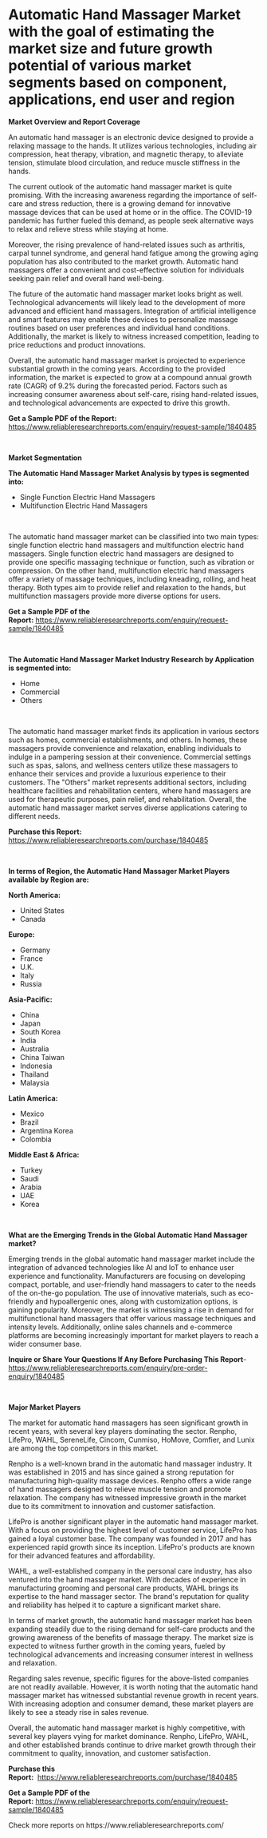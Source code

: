 <p><h1>Automatic Hand Massager Market with the goal of estimating the market size and future growth potential of various market segments based on component, applications, end user and region</h1></p><p><strong>Market Overview and Report Coverage</strong></p>
<p><p>An automatic hand massager is an electronic device designed to provide a relaxing massage to the hands. It utilizes various technologies, including air compression, heat therapy, vibration, and magnetic therapy, to alleviate tension, stimulate blood circulation, and reduce muscle stiffness in the hands.</p><p>The current outlook of the automatic hand massager market is quite promising. With the increasing awareness regarding the importance of self-care and stress reduction, there is a growing demand for innovative massage devices that can be used at home or in the office. The COVID-19 pandemic has further fueled this demand, as people seek alternative ways to relax and relieve stress while staying at home.</p><p>Moreover, the rising prevalence of hand-related issues such as arthritis, carpal tunnel syndrome, and general hand fatigue among the growing aging population has also contributed to the market growth. Automatic hand massagers offer a convenient and cost-effective solution for individuals seeking pain relief and overall hand well-being.</p><p>The future of the automatic hand massager market looks bright as well. Technological advancements will likely lead to the development of more advanced and efficient hand massagers. Integration of artificial intelligence and smart features may enable these devices to personalize massage routines based on user preferences and individual hand conditions. Additionally, the market is likely to witness increased competition, leading to price reductions and product innovations.</p><p>Overall, the automatic hand massager market is projected to experience substantial growth in the coming years. According to the provided information, the market is expected to grow at a compound annual growth rate (CAGR) of 9.2% during the forecasted period. Factors such as increasing consumer awareness about self-care, rising hand-related issues, and technological advancements are expected to drive this growth.</p></p>
<p><strong>Get a Sample PDF of the Report:</strong> <a href="https://www.reliableresearchreports.com/enquiry/request-sample/1840485">https://www.reliableresearchreports.com/enquiry/request-sample/1840485</a></p>
<p>&nbsp;</p>
<p><strong>Market Segmentation</strong></p>
<p><strong>The Automatic Hand Massager Market Analysis by types is segmented into:</strong></p>
<p><ul><li>Single Function Electric Hand Massagers</li><li>Multifunction Electric Hand Massagers</li></ul></p>
<p>&nbsp;</p>
<p><p>The automatic hand massager market can be classified into two main types: single function electric hand massagers and multifunction electric hand massagers. Single function electric hand massagers are designed to provide one specific massaging technique or function, such as vibration or compression. On the other hand, multifunction electric hand massagers offer a variety of massage techniques, including kneading, rolling, and heat therapy. Both types aim to provide relief and relaxation to the hands, but multifunction massagers provide more diverse options for users.</p></p>
<p><strong>Get a Sample PDF of the Report:</strong>&nbsp;<a href="https://www.reliableresearchreports.com/enquiry/request-sample/1840485">https://www.reliableresearchreports.com/enquiry/request-sample/1840485</a></p>
<p>&nbsp;</p>
<p><strong>The Automatic Hand Massager Market Industry Research by Application is segmented into:</strong></p>
<p><ul><li>Home</li><li>Commercial</li><li>Others</li></ul></p>
<p>&nbsp;</p>
<p><p>The automatic hand massager market finds its application in various sectors such as homes, commercial establishments, and others. In homes, these massagers provide convenience and relaxation, enabling individuals to indulge in a pampering session at their convenience. Commercial settings such as spas, salons, and wellness centers utilize these massagers to enhance their services and provide a luxurious experience to their customers. The "Others" market represents additional sectors, including healthcare facilities and rehabilitation centers, where hand massagers are used for therapeutic purposes, pain relief, and rehabilitation. Overall, the automatic hand massager market serves diverse applications catering to different needs.</p></p>
<p><strong>Purchase this Report:</strong>&nbsp; <a href="https://www.reliableresearchreports.com/purchase/1840485">https://www.reliableresearchreports.com/purchase/1840485</a></p>
<p>&nbsp;</p>
<p><strong>In terms of Region, the Automatic Hand Massager Market Players available by Region are:</strong></p>
<p>
    <p> <strong> North America: </strong>
        <ul>
            <li>United States</li>
            <li>Canada</li>
        </ul>
        </p> 
    <p> <strong> Europe: </strong>
        <ul>
            <li>Germany</li>
            <li>France</li>
            <li>U.K.</li>
            <li>Italy</li>
            <li>Russia</li>
        </ul>
        </p> 
    <p> <strong> Asia-Pacific: </strong>
        <ul>
            <li>China</li>
            <li>Japan</li>
            <li>South Korea</li>
            <li>India</li>
            <li>Australia</li>
            <li>China Taiwan</li>
            <li>Indonesia</li>
            <li>Thailand</li>
            <li>Malaysia</li>
        </ul>
        </p> 
    <p> <strong> Latin America: </strong>
        <ul>
            <li>Mexico</li>
            <li>Brazil</li>
            <li>Argentina Korea</li>
            <li>Colombia</li>
        </ul>
        </p> 
    <p> <strong> Middle East & Africa: </strong>
        <ul>
            <li>Turkey</li>
            <li>Saudi</li>
            <li>Arabia</li>
            <li>UAE</li>
            <li>Korea</li>
        </ul>
    </p>
    </p>
<p>&nbsp;</p>
<p><strong>What are the Emerging Trends in the Global Automatic Hand Massager market?</strong></p>
<p><p>Emerging trends in the global automatic hand massager market include the integration of advanced technologies like AI and IoT to enhance user experience and functionality. Manufacturers are focusing on developing compact, portable, and user-friendly hand massagers to cater to the needs of the on-the-go population. The use of innovative materials, such as eco-friendly and hypoallergenic ones, along with customization options, is gaining popularity. Moreover, the market is witnessing a rise in demand for multifunctional hand massagers that offer various massage techniques and intensity levels. Additionally, online sales channels and e-commerce platforms are becoming increasingly important for market players to reach a wider consumer base.</p></p>
<p><strong>Inquire or Share Your Questions If Any Before Purchasing This Report</strong>- <a href="https://www.reliableresearchreports.com/enquiry/pre-order-enquiry/1840485">https://www.reliableresearchreports.com/enquiry/pre-order-enquiry/1840485</a></p>
<p>&nbsp;</p>
<p><strong>Major Market Players</strong></p>
<p><p>The market for automatic hand massagers has seen significant growth in recent years, with several key players dominating the sector. Renpho, LifePro, WAHL, SereneLife, Cincom, Cunmiso, HoMove, Comfier, and Lunix are among the top competitors in this market.</p><p>Renpho is a well-known brand in the automatic hand massager industry. It was established in 2015 and has since gained a strong reputation for manufacturing high-quality massage devices. Renpho offers a wide range of hand massagers designed to relieve muscle tension and promote relaxation. The company has witnessed impressive growth in the market due to its commitment to innovation and customer satisfaction.</p><p>LifePro is another significant player in the automatic hand massager market. With a focus on providing the highest level of customer service, LifePro has gained a loyal customer base. The company was founded in 2017 and has experienced rapid growth since its inception. LifePro's products are known for their advanced features and affordability.</p><p>WAHL, a well-established company in the personal care industry, has also ventured into the hand massager market. With decades of experience in manufacturing grooming and personal care products, WAHL brings its expertise to the hand massager sector. The brand's reputation for quality and reliability has helped it to capture a significant market share.</p><p>In terms of market growth, the automatic hand massager market has been expanding steadily due to the rising demand for self-care products and the growing awareness of the benefits of massage therapy. The market size is expected to witness further growth in the coming years, fueled by technological advancements and increasing consumer interest in wellness and relaxation.</p><p>Regarding sales revenue, specific figures for the above-listed companies are not readily available. However, it is worth noting that the automatic hand massager market has witnessed substantial revenue growth in recent years. With increasing adoption and consumer demand, these market players are likely to see a steady rise in sales revenue.</p><p>Overall, the automatic hand massager market is highly competitive, with several key players vying for market dominance. Renpho, LifePro, WAHL, and other established brands continue to drive market growth through their commitment to quality, innovation, and customer satisfaction.</p></p>
<p><strong>Purchase this Report:</strong>&nbsp;&nbsp;<a href="https://www.reliableresearchreports.com/purchase/1840485">https://www.reliableresearchreports.com/purchase/1840485</a></p>
<p></p>
<p><strong>Get a Sample PDF of the Report:</strong>&nbsp;<a href="https://www.reliableresearchreports.com/enquiry/request-sample/1840485">https://www.reliableresearchreports.com/enquiry/request-sample/1840485</a></p>
<p>Check more reports on https://www.reliableresearchreports.com/</p>